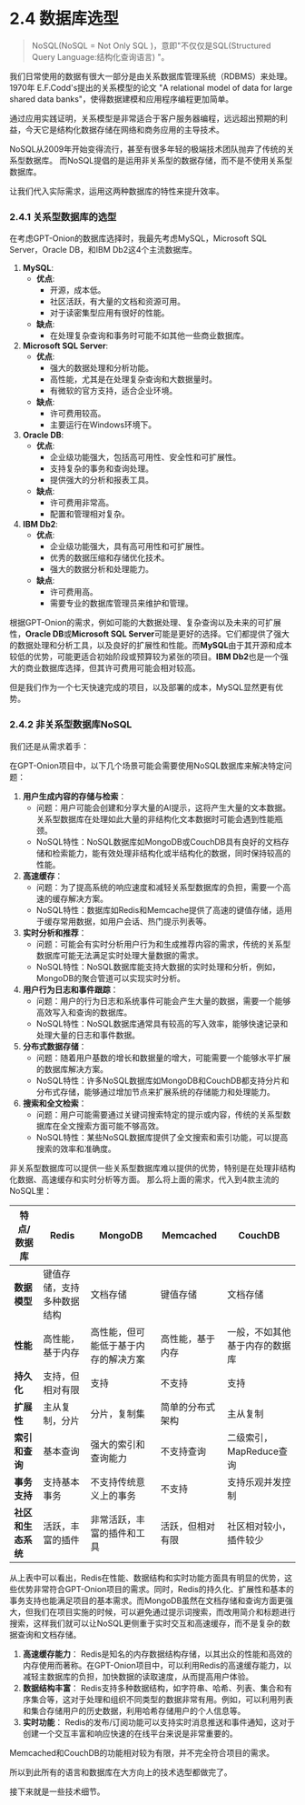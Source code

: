 # 2.4 数据库选型

> NoSQL(NoSQL = Not Only SQL )，意即"不仅仅是SQL(Structured Query Language:结构化查询语言) "。

我们日常使用的数据有很大一部分是由关系数据库管理系统（RDBMS）来处理。 1970年 E.F.Codd's提出的关系模型的论文 "A relational model of data for large shared data banks"，使得数据建模和应用程序编程更加简单。

通过应用实践证明，关系模型是非常适合于客户服务器编程，远远超出预期的利益，今天它是结构化数据存储在网络和商务应用的主导技术。

NoSQL从2009年开始变得流行，甚至有很多年轻的极端技术团队抛弃了传统的关系型数据库。 而NoSQL提倡的是运用非关系型的数据存储，而不是不使用关系型数据库。

让我们代入实际需求，运用这两种数据库的特性来提升效率。

### **2.4.1 关系型数据库的选型**

在考虑GPT-Onion的数据库选择时，我最先考虑MySQL，Microsoft SQL Server，Oracle DB，和IBM Db2这4个主流数据库。

1. **MySQL**:
   * **优点**:
     * 开源，成本低。
     * 社区活跃，有大量的文档和资源可用。
     * 对于读密集型应用有很好的性能。
   * **缺点**:
     * 在处理复杂查询和事务时可能不如其他一些商业数据库。
2. **Microsoft SQL Server**:
   * **优点**:
     * 强大的数据处理和分析功能。
     * 高性能，尤其是在处理复杂查询和大数据量时。
     * 有微软的官方支持，适合企业环境。
   * **缺点**:
     * 许可费用较高。
     * 主要运行在Windows环境下。
3. **Oracle DB**:
   * **优点**:
     * 企业级功能强大，包括高可用性、安全性和可扩展性。
     * 支持复杂的事务和查询处理。
     * 提供强大的分析和报表工具。
   * **缺点**:
     * 许可费用非常高。
     * 配置和管理相对复杂。
4. **IBM Db2**:
   * **优点**:
     * 企业级功能强大，具有高可用性和可扩展性。
     * 优秀的数据压缩和存储优化技术。
     * 强大的数据分析和处理能力。
   * **缺点**:
     * 许可费用高。
     * 需要专业的数据库管理员来维护和管理。

根据GPT-Onion的需求，例如可能的大数据处理、复杂查询以及未来的可扩展性，**Oracle DB**或**Microsoft SQL Server**可能是更好的选择。它们都提供了强大的数据处理和分析工具，以及良好的扩展性和性能。而**MySQL**由于其开源和成本较低的优势，可能更适合初始阶段或预算较为紧张的项目。**IBM Db2**也是一个强大的商业数据库选择，但其许可费用可能会相对较高。

但是我们作为一个七天快速完成的项目，以及部署的成本，MySQL显然更有优势。

### **2.4.2 非关系型数据库NoSQL**

我们还是从需求着手：

在GPT-Onion项目中，以下几个场景可能会需要使用NoSQL数据库来解决特定问题：

1. **用户生成内容的存储与检索**：
   * 问题：用户可能会创建和分享大量的AI提示，这将产生大量的文本数据。关系型数据库在处理如此大量的非结构化文本数据时可能会遇到性能瓶颈。
   * NoSQL特性：NoSQL数据库如MongoDB或CouchDB具有良好的文档存储和检索能力，能有效处理非结构化或半结构化的数据，同时保持较高的性能。
2. **高速缓存**：
   * 问题：为了提高系统的响应速度和减轻关系型数据库的负担，需要一个高速的缓存解决方案。
   * NoSQL特性：数据库如Redis和Memcache提供了高速的键值存储，适用于缓存常用数据，如用户会话、热门提示列表等。
3. **实时分析和推荐**：
   * 问题：可能会有实时分析用户行为和生成推荐内容的需求，传统的关系型数据库可能无法满足实时处理大量数据的需求。
   * NoSQL特性：NoSQL数据库能支持大数据的实时处理和分析，例如，MongoDB的聚合管道可以实现实时分析。
4. **用户行为日志和事件跟踪**：
   * 问题：用户的行为日志和系统事件可能会产生大量的数据，需要一个能够高效写入和查询的数据库。
   * NoSQL特性：NoSQL数据库通常具有较高的写入效率，能够快速记录和处理大量的日志和事件数据。
5. **分布式数据存储**：
   * 问题：随着用户基数的增长和数据量的增大，可能需要一个能够水平扩展的数据库解决方案。
   * NoSQL特性：许多NoSQL数据库如MongoDB和CouchDB都支持分片和分布式存储，能够通过增加节点来扩展系统的存储能力和处理能力。
6. **搜索和全文检索**：
   * 问题：用户可能需要通过关键词搜索特定的提示或内容，传统的关系型数据库在全文搜索方面可能不够高效。
   * NoSQL特性：某些NoSQL数据库提供了全文搜索和索引功能，可以提高搜索的效率和准确度。

非关系型数据库可以提供一些关系型数据库难以提供的优势，特别是在处理非结构化数据、高速缓存和实时分析等方面。 那么将上面的需求，代入到4款主流的NoSQL里：

| 特点/数据库      | Redis         | MongoDB            | Memcached | CouchDB          |
| ----------- | ------------- | ------------------ | --------- | ---------------- |
| **数据模型**    | 键值存储，支持多种数据结构 | 文档存储               | 键值存储      | 文档存储             |
| **性能**      | 高性能，基于内存      | 高性能，但可能低于基于内存的解决方案 | 高性能，基于内存  | 一般，不如其他基于内存的数据库  |
| **持久化**     | 支持，但相对有限      | 支持                 | 不支持       | 支持               |
| **扩展性**     | 主从复制，分片       | 分片，复制集             | 简单的分布式架构  | 主从复制             |
| **索引和查询**   | 基本查询          | 强大的索引和查询能力         | 不支持查询     | 二级索引，MapReduce查询 |
| **事务支持**    | 支持基本事务        | 不支持传统意义上的事务        | 不支持       | 支持乐观并发控制         |
| **社区和生态系统** | 活跃，丰富的插件      | 非常活跃，丰富的插件和工具      | 活跃，但相对有限  | 社区相对较小，插件较少      |

从上表中可以看出，Redis在性能、数据结构和实时功能方面具有明显的优势，这些优势非常符合GPT-Onion项目的需求。同时，Redis的持久化、扩展性和基本的事务支持也能满足项目的基本需求。而MongoDB虽然在文档存储和查询方面更强大，但我们在项目实施的时候，可以避免通过提示词搜索，而改用简介和标题进行搜索，这样我们就可以让NoSQL更侧重于实时交互和高速缓存，而不是复杂的数据查询和文档存储。

1. **高速缓存能力**： Redis是知名的内存数据结构存储，以其出众的性能和高效的内存使用而著称。在GPT-Onion项目中，可以利用Redis的高速缓存能力，以减轻主数据库的负担，加快数据的读取速度，从而提高用户体验。
2. **数据结构丰富**： Redis支持多种数据结构，如字符串、哈希、列表、集合和有序集合等，这对于处理和组织不同类型的数据非常有用。例如，可以利用列表和集合存储用户的历史数据，利用哈希存储用户的个人信息等。
3. **实时功能**： Redis的发布/订阅功能可以支持实时消息推送和事件通知，这对于创建一个交互丰富和响应快速的在线平台来说是非常重要的。

Memcached和CouchDB的功能相对较为有限，并不完全符合项目的需求。

所以到此所有的语言和数据库在大方向上的技术选型都做完了。

接下来就是一些技术细节。

